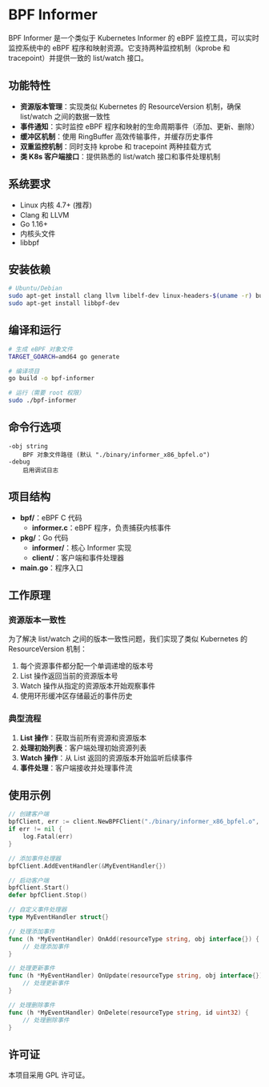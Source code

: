 # BPF Informer

BPF Informer 是一个类似于 Kubernetes Informer 的 eBPF 监控工具，可以实时监控系统中的 eBPF 程序和映射资源。它支持两种监控机制（kprobe 和 tracepoint）并提供一致的 list/watch 接口。

## 功能特性

- **资源版本管理**：实现类似 Kubernetes 的 ResourceVersion 机制，确保 list/watch 之间的数据一致性
- **事件通知**：实时监控 eBPF 程序和映射的生命周期事件（添加、更新、删除）
- **缓冲区机制**：使用 RingBuffer 高效传输事件，并缓存历史事件
- **双重监控机制**：同时支持 kprobe 和 tracepoint 两种挂载方式
- **类 K8s 客户端接口**：提供熟悉的 list/watch 接口和事件处理机制

## 系统要求

- Linux 内核 4.7+ (推荐)
- Clang 和 LLVM
- Go 1.16+
- 内核头文件
- libbpf

## 安装依赖

```bash
# Ubuntu/Debian
sudo apt-get install clang llvm libelf-dev linux-headers-$(uname -r) build-essential
sudo apt-get install libbpf-dev
```

## 编译和运行

```bash
# 生成 eBPF 对象文件
TARGET_GOARCH=amd64 go generate

# 编译项目
go build -o bpf-informer

# 运行（需要 root 权限）
sudo ./bpf-informer
```

## 命令行选项

```
-obj string
    BPF 对象文件路径 (默认 "./binary/informer_x86_bpfel.o")
-debug
    启用调试日志
```

## 项目结构

- **bpf/**：eBPF C 代码
  - **informer.c**：eBPF 程序，负责捕获内核事件
- **pkg/**：Go 代码
  - **informer/**：核心 Informer 实现
  - **client/**：客户端和事件处理器
- **main.go**：程序入口

## 工作原理

### 资源版本一致性

为了解决 list/watch 之间的版本一致性问题，我们实现了类似 Kubernetes 的 ResourceVersion 机制：

1. 每个资源事件都分配一个单调递增的版本号
2. List 操作返回当前的资源版本号
3. Watch 操作从指定的资源版本开始观察事件
4. 使用环形缓冲区存储最近的事件历史

### 典型流程

1. **List 操作**：获取当前所有资源和资源版本
2. **处理初始列表**：客户端处理初始资源列表
3. **Watch 操作**：从 List 返回的资源版本开始监听后续事件
4. **事件处理**：客户端接收并处理事件流

## 使用示例

```go
// 创建客户端
bpfClient, err := client.NewBPFClient("./binary/informer_x86_bpfel.o", logger)
if err != nil {
    log.Fatal(err)
}

// 添加事件处理器
bpfClient.AddEventHandler(&MyEventHandler{})

// 启动客户端
bpfClient.Start()
defer bpfClient.Stop()

// 自定义事件处理器
type MyEventHandler struct{}

// 处理添加事件
func (h *MyEventHandler) OnAdd(resourceType string, obj interface{}) {
    // 处理添加事件
}

// 处理更新事件
func (h *MyEventHandler) OnUpdate(resourceType string, obj interface{}) {
    // 处理更新事件
}

// 处理删除事件
func (h *MyEventHandler) OnDelete(resourceType string, id uint32) {
    // 处理删除事件
}
```

## 许可证

本项目采用 GPL 许可证。 